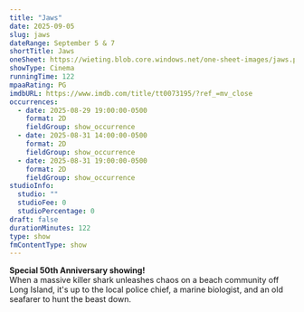 ```yaml
---
title: "Jaws"
date: 2025-09-05
slug: jaws
dateRange: September 5 & 7
shortTitle: Jaws
oneSheet: https://wieting.blob.core.windows.net/one-sheet-images/jaws.png
showType: Cinema
runningTime: 122
mpaaRating: PG
imdbURL: https://www.imdb.com/title/tt0073195/?ref_=mv_close
occurrences:
  - date: 2025-08-29 19:00:00-0500
    format: 2D
    fieldGroup: show_occurrence
  - date: 2025-08-31 14:00:00-0500
    format: 2D
    fieldGroup: show_occurrence
  - date: 2025-08-31 19:00:00-0500
    format: 2D
    fieldGroup: show_occurrence
studioInfo:
  studio: ""
  studioFee: 0
  studioPercentage: 0
draft: false
durationMinutes: 122
type: show
fmContentType: show
---
```

**Special 50th Anniversary showing!**  
When a massive killer shark unleashes chaos on a beach community off Long Island, it's up to the local police chief, a marine biologist, and an old seafarer to hunt the beast down.
